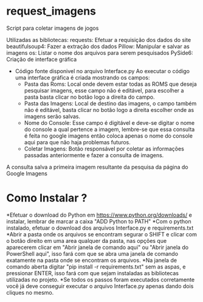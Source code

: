 # request_imagens
Script para coletar imagens de jogos

Utilizadas as bibliotecas:
requests: Efetuar a requisição dos dados do site
beautifulsoup4: Fazer a extração dos dados
Pillow: Manipular e salvar as imagens
os: Listar o nome dos arquivos para serem pesquisados
PySide6: Criação de interface gráfica

* Código fonte disponivel no arquivo Interface.py
  Ao executar o código uma interface gráfica é criada mostrando os campos:
    * Pasta das Roms: Local onde devem estar todas as ROMS que deseja pesquisar imagens, esse campo não é editável, para escolher a pasta basta clicar no botão logo a direita do campo.
    * Pasta das Imagens: Local de destino das imagens, o campo também não é editável, basta clicar no botão logo a direita  escolher onde as imagens serão salvas.
    * Nome do Console: Esse campo é digitável e deve-se digitar o nome do console a qual pertence a imagem, lembre-se que essa consulta é feita no google imagens então coloca apenas o nome do console aqui para que não haja problemas futuros.
    * Coletar Imagens: Botão responsável por coletar as informações passadas anteriormente e fazer a consulta de imagens.

A consulta salva a primeira imagem resultante da pesquisa da página do Google Imagens


# Como Instalar ?

*Efetuar o download do Python em https://www.python.org/downloads/ e instalar, lembrar de marcar a caixa "ADD Python to PATH"
*Com o python instalado, efetuar o download dos arquivos Interface.py e requirements.txt
*Abrir a pasta onde os arquivos se encontram segurar o SHIFT e clicar com o botão direito em uma area qualquer da pasta, nas opções que aparecerem clicar em "Abrir janela de comando aqui" ou "Abrir janela do PowerShell aqui", isso fará com que se abra uma janela de comando exatamente na pasta onde se encontram os arquivos.
*Na janela de comando aberta digitar "pip install -r requirements.txt" sem as aspas, e pressionar ENTER, isso fará com que sejam instaladas as bibliotecas utilizadas no projeto.
*Se todos os passos foram executados corretamente você já deve conseguir executar o arquivo Interface.py apenas dando dois cliques no mesmo.

